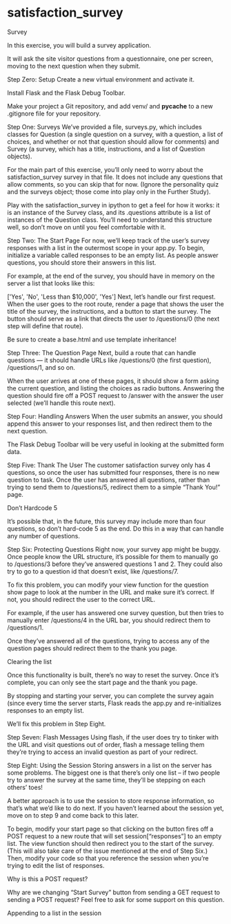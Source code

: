 # satisfaction_survey

Survey

In this exercise, you will build a survey application.

It will ask the site visitor questions from a questionnaire, one per screen, moving to the next question when they submit.

Step Zero: Setup
Create a new virtual environment and activate it.

Install Flask and the Flask Debug Toolbar.

Make your project a Git repository, and add venv/ and __pycache__ to a new .gitignore file for your repository.

Step One: Surveys
We’ve provided a file, surveys.py, which includes classes for Question (a single question on a survey, with a question, a list of choices, and whether or not that question should allow for comments) and Survey (a survey, which has a title, instructions, and a list of Question objects).

For the main part of this exercise, you’ll only need to worry about the satisfaction_survey survey in that file. It does not include any questions that allow comments, so you can skip that for now. (Ignore the personality quiz and the surveys object; those come into play only in the Further Study).

Play with the satisfaction_survey in ipython to get a feel for how it works: it is an instance of the Survey class, and its .questions attribute is a list of instances of the Question class. You’ll need to understand this structure well, so don’t move on until you feel comfortable with it.

Step Two: The Start Page
For now, we’ll keep track of the user’s survey responses with a list in the outermost scope in your app.py. To begin, initialize a variable called responses to be an empty list. As people answer questions, you should store their answers in this list.

For example, at the end of the survey, you should have in memory on the server a list that looks like this:

['Yes', 'No', 'Less than $10,000', 'Yes']
Next, let’s handle our first request. When the user goes to the root route, render a page that shows the user the title of the survey, the instructions, and a button to start the survey. The button should serve as a link that directs the user to /questions/0 (the next step will define that route).

Be sure to create a base.html and use template inheritance!

Step Three: The Question Page
Next, build a route that can handle questions — it should handle URLs like /questions/0 (the first question), /questions/1, and so on.

When the user arrives at one of these pages, it should show a form asking the current question, and listing the choices as radio buttons. Answering the question should fire off a POST request to /answer with the answer the user selected (we’ll handle this route next).

Step Four: Handling Answers
When the user submits an answer, you should append this answer to your responses list, and then redirect them to the next question.

The Flask Debug Toolbar will be very useful in looking at the submitted form data.

Step Five: Thank The User
The customer satisfaction survey only has 4 questions, so once the user has submitted four responses, there is no new question to task. Once the user has answered all questions, rather than trying to send them to /questions/5, redirect them to a simple “Thank You!” page.

Don’t Hardcode 5

It’s possible that, in the future, this survey may include more than four questions, so don’t hard-code 5 as the end. Do this in a way that can handle any number of questions.

Step Six: Protecting Questions
Right now, your survey app might be buggy. Once people know the URL structure, it’s possible for them to manually go to /questions/3 before they’ve answered questions 1 and 2. They could also try to go to a question id that doesn’t exist, like /questions/7.

To fix this problem, you can modify your view function for the question show page to look at the number in the URL and make sure it’s correct. If not, you should redirect the user to the correct URL.

For example, if the user has answered one survey question, but then tries to manually enter /questions/4 in the URL bar, you should redirect them to /questions/1.

Once they’ve answered all of the questions, trying to access any of the question pages should redirect them to the thank you page.

Clearing the list

Once this functionality is built, there’s no way to reset the survey. Once it’s complete, you can only see the start page and the thank you page.

By stopping and starting your server, you can complete the survey again (since every time the server starts, Flask reads the app.py and re-initializes responses to an empty list.

We’ll fix this problem in Step Eight.

Step Seven: Flash Messages
Using flash, if the user does try to tinker with the URL and visit questions out of order, flash a message telling them they’re trying to access an invalid question as part of your redirect.

Step Eight: Using the Session
Storing answers in a list on the server has some problems. The biggest one is that there’s only one list – if two people try to answer the survey at the same time, they’ll be stepping on each others’ toes!

A better approach is to use the session to store response information, so that’s what we’d like to do next. If you haven’t learned about the session yet, move on to step 9 and come back to this later.

To begin, modify your start page so that clicking on the button fires off a POST request to a new route that will set session[“responses”] to an empty list. The view function should then redirect you to the start of the survey. (This will also take care of the issue mentioned at the end of Step Six.) Then, modify your code so that you reference the session when you’re trying to edit the list of responses.

Why is this a POST request?

Why are we changing “Start Survey” button from sending a GET request to sending a POST request? Feel free to ask for some support on this question.

Appending to a list in the session

